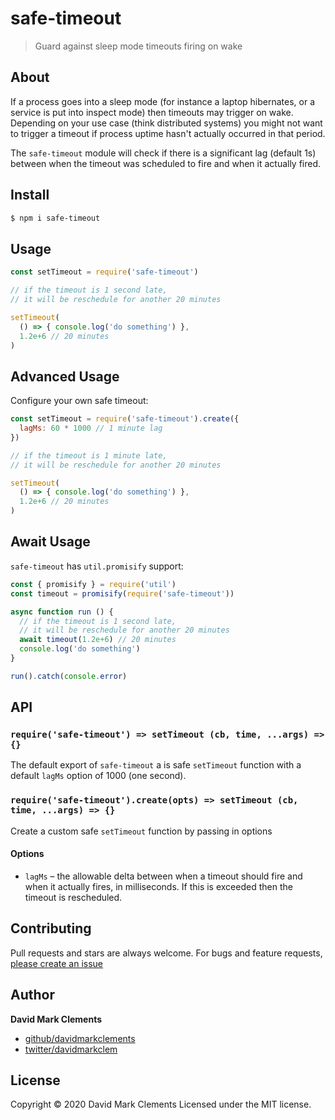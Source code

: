 # safe-timeout

> Guard against sleep mode timeouts firing on wake

## About

If a process goes into a sleep mode (for instance a laptop hibernates, or a service is put into inspect mode) then timeouts may trigger on wake. Depending on your use case (think distributed systems) you might not want to trigger a timeout if process uptime hasn't actually occurred in that period. 

The `safe-timeout` module will check if there is a significant lag (default 1s) between when the timeout 
was scheduled to fire and when it actually fired. 


## Install

```sh
$ npm i safe-timeout
```

## Usage

```js
const setTimeout = require('safe-timeout')

// if the timeout is 1 second late, 
// it will be reschedule for another 20 minutes

setTimeout(
  () => { console.log('do something') }, 
  1.2e+6 // 20 minutes
)
```

## Advanced Usage

Configure your own safe timeout: 

```js
const setTimeout = require('safe-timeout').create({
  lagMs: 60 * 1000 // 1 minute lag
})

// if the timeout is 1 minute late, 
// it will be reschedule for another 20 minutes

setTimeout(
  () => { console.log('do something') }, 
  1.2e+6 // 20 minutes
)
```

## Await Usage

`safe-timeout` has `util.promisify` support: 

```js
const { promisify } = require('util')
const timeout = promisify(require('safe-timeout'))

async function run () {
  // if the timeout is 1 second late, 
  // it will be reschedule for another 20 minutes
  await timeout(1.2e+6) // 20 minutes
  console.log('do something')
}

run().catch(console.error)
```

## API

### `require('safe-timeout') => setTimeout (cb, time, ...args) => {}`

The default export of `safe-timeout` a is safe `setTimeout` function with a 
default `lagMs` option of 1000 (one second).

### `require('safe-timeout').create(opts) => setTimeout (cb, time, ...args) => {}`

Create a custom safe `setTimeout` function by passing in options

#### Options

*  `lagMs` – the allowable delta between when a timeout should fire and when it actually fires, in milliseconds. If this is exceeded then the timeout is rescheduled.


## Contributing

Pull requests and stars are always welcome. For bugs and feature requests, [please create an issue](https://github.com/David%20Mark%20Clements/safe-timeout/issues)

## Author

**David Mark Clements**

* [github/davidmarkclements](https://github.com/davidmarkclements)
* [twitter/davidmarkclem](http://twitter.com/davidmarkclem)

## License

Copyright © 2020 David Mark Clements
Licensed under the MIT license.

